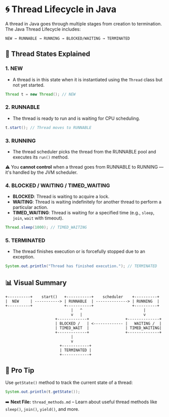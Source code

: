 # 🌀 Thread Lifecycle in Java

A thread in Java goes through multiple stages from creation to termination. The Java Thread Lifecycle includes:

```
NEW → RUNNABLE → RUNNING → BLOCKED/WAITING → TERMINATED
```


## 🔄 Thread States Explained

### 1. **NEW**
- A thread is in this state when it is instantiated using the `Thread` class but not yet started.
```java
Thread t = new Thread(); // NEW
```


### 2. **RUNNABLE**
- The thread is ready to run and is waiting for CPU scheduling.
```java
t.start(); // Thread moves to RUNNABLE
```


### 3. **RUNNING**
- The thread scheduler picks the thread from the RUNNABLE pool and executes its `run()` method.

⚠️ You **cannot control** when a thread goes from RUNNABLE to RUNNING — it's handled by the JVM scheduler.


### 4. **BLOCKED / WAITING / TIMED_WAITING**

- **BLOCKED**: Thread is waiting to acquire a lock.
- **WAITING**: Thread is waiting indefinitely for another thread to perform a particular action.
- **TIMED_WAITING**: Thread is waiting for a specified time (e.g., `sleep`, `join`, `wait` with timeout).

```java
Thread.sleep(1000); // TIMED_WAITING
```



### 5. **TERMINATED**
- The thread finishes execution or is forcefully stopped due to an exception.

```java
System.out.println("Thread has finished execution."); // TERMINATED
```


## 📊 Visual Summary

```
+----------+    start()   +-----------+    scheduler    +----------+
|  NEW     | -----------> | RUNNABLE  | --------------> | RUNNING  |
+----------+              +-----------+                 +----------+
                             |   ^                           |
                             v   |                           v
                      +-------------+                +--------------+
                      | BLOCKED /   | <------------- |   WAITING /  |
                      | TIMED_WAIT  |                | TIMED_WAITING|
                      +-------------+                +--------------+
                             |
                             v
                        +------------+
                        | TERMINATED |
                        +------------+
```



## 🧠 Pro Tip

Use `getState()` method to track the current state of a thread:
```java
System.out.println(t.getState());
```



➡️ **Next File:** `thread_methods.md` – Learn about useful thread methods like `sleep()`, `join()`, `yield()`, and more.
